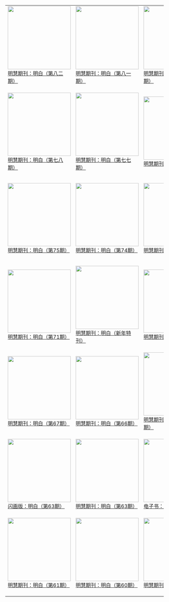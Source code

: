 |||||
|---|---|---|---|
|[<img width="200px" src="http://qikan.minghui.org/mhqkpage/qikanimage/2019/06/13/mingbai-82-read-cover.png" ><br/> 明慧期刊：明白（第八二期）<br/><br/>](../pages/mingbai/193169.md)|[<img width="200px" src="http://qikan.minghui.org/mhqkpage/qikanimage/2019/03/31/mingbai-81-read-cover.png" ><br/> 明慧期刊：明白（第八一期）<br/><br/>](../pages/mingbai/192261.md)|[<img width="200px" src="http://qikan.minghui.org/mhqkpage/qikanimage/2019/01/25/mingbai-80-read-cover.png" ><br/> 明慧期刊：明白（第八零期）<br/><br/>](../pages/mingbai/191500.md)|[<img width="200px" src="http://qikan.minghui.org/mhqkpage/qikanimage/2018/12/04/mingbai-79-2in1-read-cover.png" ><br/> 明慧期刊：明白（第七九期）<br/><br/>](../pages/mingbai/190866.md)|
|[<img width="200px" src="http://qikan.minghui.org/mhqkpage/qikanimage/2018/10/07/mingbai-78-2in1-read-cover.png" ><br/> 明慧期刊：明白（第七八期）<br/><br/>](../pages/mingbai/190098.md)|[<img width="200px" src="http://qikan.minghui.org/mhqkpage/qikanimage/2018/08/03/mingbai-77-2in1-read-cover.png" ><br/> 明慧期刊：明白（第七七期）<br/><br/>](../pages/mingbai/189222.md)|[<img width="200px" src="http://qikan.minghui.org/mhqkpage/qikanimage/2018/07/06/mingbai-znpa-read-cover.png" ><br/> 明慧期刊：明白（特刊）<br/><br/>](../pages/mingbai/188849.md)|[<img width="200px" src="http://qikan.minghui.org/mhqkpage/qikanimage/2018/06/05/mingbai-76-read-cover.png" ><br/> 明慧期刊：明白（第76期）<br/><br/>](../pages/mingbai/188464.md)|
|[<img width="200px" src="http://qikan.minghui.org/mhqkpage/qikanimage/2018/04/05/mingbai-75-read-cover.png" ><br/> 明慧期刊：明白（第75期）<br/><br/>](../pages/mingbai/187660.md)|[<img width="200px" src="http://qikan.minghui.org/mhqkpage/qikanimage/2018/02/03/mingbai-74-read-cover.png" ><br/> 明慧期刊：明白（第74期）<br/><br/>](../pages/mingbai/186907.md)|[<img width="200px" src="http://qikan.minghui.org/mhqkpage/qikanimage/2017/12/01/mingbai-73-2in1-read-cover.png" ><br/> 明慧期刊：明白（第73期）<br/><br/>](../pages/mingbai/185966.md)|[<img width="200px" src="http://qikan.minghui.org/mhqkpage/qikanimage/2017/08/19/mingbai-72-2in1-read-cover.png" ><br/> 明慧期刊：明白（第72 期）<br/><br/>](../pages/mingbai/184386.md)|
|[<img width="200px" src="http://qikan.minghui.org/mhqkpage/qikanimage/2017/05/22/mingbai-71-2in1-read-cover.png" ><br/> 明慧期刊：明白（第71期）<br/><br/>](../pages/mingbai/182915.md)|[<img width="200px" src="http://qikan.minghui.org/mhqkpage/qikanimage/2017/01/13/mingbai-xntk-2in1-read-cover.png" ><br/> 明慧期刊：明白（新年特刊）<br/><br/>](../pages/mingbai/180934.md)|[<img width="200px" src="http://qikan.minghui.org/mhqkpage/qikanimage/2016/12/22/mingbai-69-2in1-read-cover.png" ><br/> 明慧期刊：明白（第69期）<br/><br/>](../pages/mingbai/180612.md)|[<img width="200px" src="http://qikan.minghui.org/mhqkpage/qikanimage/2016/10/19/mingbai-68-2in1-read-cover.png" ><br/> 明慧期刊：明白（第68期）<br/><br/>](../pages/mingbai/179592.md)|
|[<img width="200px" src="http://qikan.minghui.org/mhqkpage/qikanimage/2016/07/09/mingbai-67-2in1-read-cover.png" ><br/> 明慧期刊：明白（第67期）<br/><br/>](../pages/mingbai/177963.md)|[<img width="200px" src="http://qikan.minghui.org/mhqkpage/qikanimage/2016/06/03/mingbai-66-2in1-read-cover.png" ><br/> 明慧期刊：明白（第66期）<br/><br/>](../pages/mingbai/177379.md)|[<img width="200px" src="http://qikan.minghui.org/mhqkpage/qikanimage/2016/05/05/mingbai-65-2in1-read-cover.png" ><br/> 明慧期刊：明白 （第65期）<br/><br/>](../pages/mingbai/176950.md)|[<img width="200px" src="http://qikan.minghui.org/mhqkpage/qikanimage/2016/04/07/mingbai-64-2in1-read-cover.png" ><br/> 明慧期刊：明白（第64期）<br/><br/>](../pages/mingbai/176532.md)|
|[<img width="200px" src="http://qikan.minghui.org/mhqkpage/qikanimage/2016/02/24/mingbai-63-2in1-read-cover.png" ><br/> 闪画版：明白（第63期）<br/><br/>](../pages/mingbai/175819.md)|[<img width="200px" src="http://qikan.minghui.org/mhqkpage/qikanimage/2016/02/23/mingbai-63-2in1-read-cover.png" ><br/> 明慧期刊：明白（第63期）<br/><br/>](../pages/mingbai/175818.md)|[<img width="200px" src="http://qikan.minghui.org/mhqkpage/qikanimage/2016/01/22/mingbai-62-2in1-read-cover.png" ><br/> 电子书：明白（第62期）<br/><br/>](../pages/mingbai/175359.md)|[<img width="200px" src="http://qikan.minghui.org/mhqkpage/qikanimage/2016/01/19/mingbai-62-2in1-read-cover.png" ><br/> 明慧期刊：明白（第62期）<br/><br/>](../pages/mingbai/175322.md)|
|[<img width="200px" src="http://qikan.minghui.org/mhqkpage/qikanimage/2015/12/22/mingbai-61-2in1-read-cover.png" ><br/> 明慧期刊：明白（第61期）<br/><br/>](../pages/mingbai/174867.md)|[<img width="200px" src="http://qikan.minghui.org/mhqkpage/qikanimage/2015/11/07/mingbai-60-2in1-read-cover.png" ><br/> 明慧期刊：明白（第60期）<br/><br/>](../pages/mingbai/174066.md)|[<img width="200px" src="http://qikan.minghui.org/mhqkpage/qikanimage/2015/10/02/mingbai-59-2in1-read-cover.png" ><br/> 明慧期刊：明白（第59期）<br/><br/>](../pages/mingbai/173525.md)|[<img width="200px" src="http://qikan.minghui.org/mhqkpage/qikanimage/2015/09/03/mingbai-58-2in1-read-cover.png" ><br/> 明慧期刊：明白（第58期）<br/><br/>](../pages/mingbai/173060.md)|
